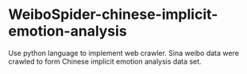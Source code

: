 # WeiboSpider-chinese-implicit-emotion-analysis
Use python language to implement web crawler. Sina weibo data were crawled to form Chinese implicit emotion analysis data set.
